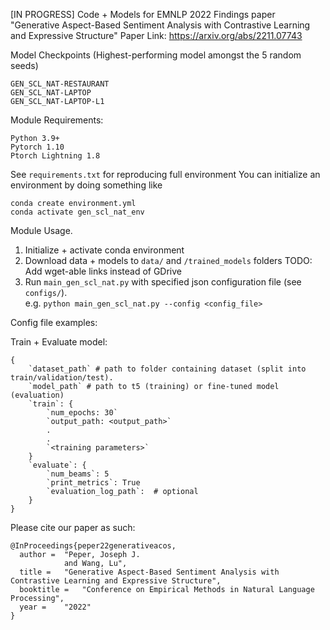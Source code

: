 [IN PROGRESS] Code + Models for EMNLP 2022 Findings paper "Generative Aspect-Based Sentiment Analysis with Contrastive Learning and Expressive Structure"
Paper Link: https://arxiv.org/abs/2211.07743

Model Checkpoints (Highest-performing model amongst the 5 random seeds)

```
GEN_SCL_NAT-RESTAURANT
GEN_SCL_NAT-LAPTOP
GEN_SCL_NAT-LAPTOP-L1
```

Module Requirements:

```
Python 3.9+
Pytorch 1.10
Ptorch Lightning 1.8
```

See `requirements.txt` for reproducing full environment
You can initialize an environment by doing something like 
```
conda create environment.yml
conda activate gen_scl_nat_env
```

Module Usage.
1. Initialize + activate conda environment
2. Download data + models to `data/` and `/trained_models` folders
    TODO: Add wget-able links instead of GDrive
3. Run `main_gen_scl_nat.py` with specified json configuration file (see `configs/`).   
e.g. `python main_gen_scl_nat.py --config <config_file>`

Config file examples:

Train + Evaluate model:
```
{
    `dataset_path` # path to folder containing dataset (split into train/validation/test).  
    `model_path` # path to t5 (training) or fine-tuned model (evaluation) 
    `train`: { 
        `num_epochs: 30` 
        `output_path: <output_path>` 
        . 
        . 
        `<training parameters>` 
    } 
    `evaluate`: { 
        `num_beams`: 5 
        `print_metrics`: True 
        `evaluation_log_path`:  # optional 
    } 
}
```
 

Please cite our paper as such:
```
@InProceedings{peper22generativeacos,
  author = 	"Peper, Joseph J.
			and Wang, Lu",
  title = 	"Generative Aspect-Based Sentiment Analysis with Contrastive Learning and Expressive Structure",
  booktitle = 	"Conference on Empirical Methods in Natural Language Processing",
  year = 	"2022"
}
```
